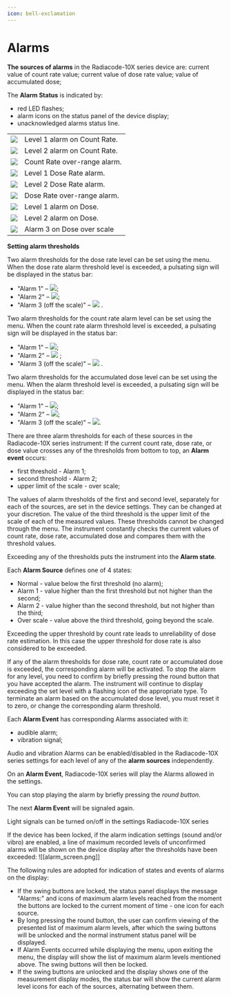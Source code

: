 ```yaml
---
icon: bell-exclamation
---
```


# Alarms

**The sources of alarms** in the Radiacode-10X series device are: current value of count rate value; current value of dose rate value; value of accumulated dose;

The **Alarm Status** is indicated by:

* red LED flashes;
* alarm icons on the status panel of the device display;
* unacknowledged alarms status line.

|                                                  |                              |
| ------------------------------------------------ | ---------------------------- |
| ![](../.gitbook/assets/cr\_alarm\_1.png)         | Level 1 alarm on Count Rate. |
| ![](../.gitbook/assets/cr\_alarm\_2.png)         | Level 2 alarm on Count Rate. |
| ![](../.gitbook/assets/cr\_alarm\_3.png)         | Count Rate over-range alarm. |
| ![](../.gitbook/assets/md\_alarm\_1.png)         | Level 1 Dose Rate alarm.     |
| ![](../.gitbook/assets/md\_alarm\_2.png)         | Level 2 Dose Rate alarm.     |
| ![](../.gitbook/assets/md\_alarm\_3.png)         | Dose Rate over-range alarm.  |
| ![](<../.gitbook/assets/dose\_alarm\_1 (1).png>) | Level 1 alarm on Dose.       |
| ![](../.gitbook/assets/dose\_alarm\_2.png)       | Level 2 alarm on Dose.       |
| ![](../.gitbook/assets/dose\_alarm\_3.png)       | Alarm 3 on Dose over scale   |

**Setting alarm thresholds**

Two  alarm thresholds for the dose rate level can be set using the menu. When the dose rate alarm threshold level is exceeded, a pulsating sign will be displayed in the status bar:

* "Alarm 1" – ![](<../.gitbook/assets/md\_alarm\_1 (2).png>);
* "Alarm 2" – ![](../.gitbook/assets/md\_alarm\_2.png);
* "Alarm 3 (off the scale)" – ![](../.gitbook/assets/md\_alarm\_3.png) .

Two alarm thresholds for the count rate alarm level can be set using the menu. When the count rate alarm threshold level is exceeded, a pulsating sign will be displayed in the status bar:

* "Alarm 1" – ![](<../.gitbook/assets/cr\_alarm\_1 (3).png>);
* "Alarm 2" – ![](../.gitbook/assets/cr\_alarm\_2.png) ;
* "Alarm 3 (off the scale)" – ![](../.gitbook/assets/cr\_alarm\_3.png) .

Two alarm thresholds for the accumulated dose level can be set using the menu. When the alarm threshold level is exceeded, a pulsating sign will be displayed in the status bar:

* "Alarm 1" – ![](<../.gitbook/assets/dose\_alarm\_1 (2).png>);
* "Alarm 2" – ![](../.gitbook/assets/dose\_alarm\_2.png);
* "Alarm 3 (off the scale)" – ![](../.gitbook/assets/dose\_alarm\_3.png).

There are three alarm thresholds for each of these sources in the Radiacode-10X series instrument: If the current count rate, dose rate, or dose value crosses any of the thresholds from bottom to top, an **Alarm event** occurs:

* first threshold - Alarm 1;
* second threshold - Alarm 2;
* upper limit of the scale - over scale;

The values of alarm thresholds of the first and second level, separately for each of the sources, are set in the device settings. They can be changed at your discretion. The value of the third threshold is the upper limit of the scale of each of the measured values. These thresholds cannot be changed through the menu. The instrument constantly checks the current values of count rate, dose rate, accumulated dose and compares them with the threshold values.

Exceeding any of the thresholds puts the instrument into the **Alarm state**.&#x20;

Each **Alarm Source** defines one of 4 states:

* Normal - value below the first threshold (no alarm);
* Alarm 1 - value higher than the first threshold but not higher than the second;
* Alarm 2 - value higher than the second threshold, but not higher than the third;
* Over scale - value above the third threshold, going beyond the scale.

Exceeding the upper threshold by count rate leads to unreliability of dose rate estimation. In this case the upper threshold for dose rate is also considered to be exceeded.

If any of the alarm thresholds for dose rate, count rate or accumulated dose is exceeded, the corresponding alarm will be activated. To stop the alarm for any level, you need to confirm by briefly pressing the round button that you have accepted the alarm. The instrument will continue to display exceeding the set level with a flashing icon of the appropriate type. To terminate an alarm based on the accumulated dose level, you must reset it to zero, or change the corresponding alarm threshold.

Each **Alarm Event** has corresponding Alarms associated with it:

* audible alarm;
* vibration signal;

Audio and vibration Alarms can be enabled/disabled in the Radiacode-10X series settings for each level of any of the **alarm sources** independently.

On an **Alarm Event**, Radiacode-10X series will play the Alarms allowed in the settings.

You can stop playing the alarm by briefly pressing the _round button_.

The next **Alarm Event** will be signaled again.

Light signals can be turned on/off in the settings Radiacode-10X series

If the device has been locked, if the alarm indication settings (sound and/or vibro) are enabled, a line of maximum recorded levels of unconfirmed alarms will be shown on the device display after the thresholds have been exceeded: !\[\[alarm\_screen.png]]

The following rules are adopted for indication of states and events of alarms on the display:

* If the swing buttons are locked, the status panel displays the message "Alarms:" and icons of maximum alarm levels reached from the moment the buttons are locked to the current moment of time - one icon for each source.&#x20;
* By long pressing the round button, the user can confirm viewing of the presented list of maximum alarm levels, after which the swing buttons will be unlocked and the normal instrument status panel will be displayed.
* If Alarm Events occurred while displaying the menu, upon exiting the menu, the display will show the list of maximum alarm levels mentioned above. The swing buttons will then be locked.
* If the swing buttons are unlocked and the display shows one of the measurement display modes, the status bar will show the current alarm level icons for each of the sources, alternating between them.
